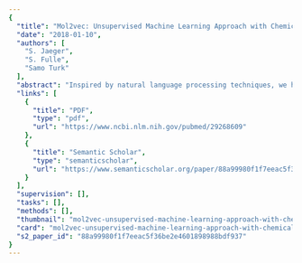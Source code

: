 ```yaml
---
{
  "title": "Mol2vec: Unsupervised Machine Learning Approach with Chemical Intuition.",
  "date": "2018-01-10",
  "authors": [
    "S. Jaeger",
    "S. Fulle",
    "Samo Turk"
  ],
  "abstract": "Inspired by natural language processing techniques, we here introduce Mol2vec, which is an unsupervised machine learning approach to learn vector representations of molecular substructures. Like the Word2vec models, where vectors of closely related words are in close proximity in the vector space, Mol2vec learns vector representations of molecular substructures that point in similar directions for chemically related substructures. Compounds can finally be encoded as vectors by summing the vectors of the individual substructures and, for instance, be fed into supervised machine learning approaches to predict compound properties. The underlying substructure vector embeddings are obtained by training an unsupervised machine learning approach on a so-called corpus of compounds that consists of all available chemical matter. The resulting Mol2vec model is pretrained once, yields dense vector representations, and overcomes drawbacks of common compound feature representations such as sparseness and bit collisions. The prediction capabilities are demonstrated on several compound property and bioactivity data sets and compared with results obtained for Morgan fingerprints as a reference compound representation. Mol2vec can be easily combined with ProtVec, which employs the same Word2vec concept on protein sequences, resulting in a proteochemometric approach that is alignment-independent and thus can also be easily used for proteins with low sequence similarities.",
  "links": [
    {
      "title": "PDF",
      "type": "pdf",
      "url": "https://www.ncbi.nlm.nih.gov/pubmed/29268609"
    },
    {
      "title": "Semantic Scholar",
      "type": "semanticscholar",
      "url": "https://www.semanticscholar.org/paper/88a99980f1f7eeac5f36be2e4601898988bdf937"
    }
  ],
  "supervision": [],
  "tasks": [],
  "methods": [],
  "thumbnail": "mol2vec-unsupervised-machine-learning-approach-with-chemical-intuition-thumb.jpg",
  "card": "mol2vec-unsupervised-machine-learning-approach-with-chemical-intuition-card.jpg",
  "s2_paper_id": "88a99980f1f7eeac5f36be2e4601898988bdf937"
}
---
```


